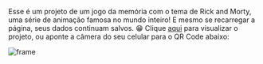 Esse é um projeto de um jogo da memória com o tema de Rick and Morty, uma série de animação famosa no mundo inteiro! E mesmo se recarregar a página, seus dados continuam salvos. 😁
Clique <a href="https://gustavozad.github.io/memory-game/" target="_blank">aqui</a> para visualizar o projeto, ou aponte a câmera do seu celular para o QR Code abaixo:

![frame](https://github.com/GustavoZad/memory-game/assets/109832524/0e324088-3904-4e7f-a068-b3e39d646988)
